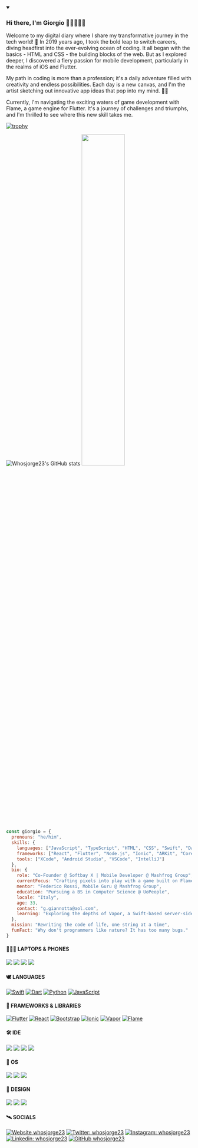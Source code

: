 
<details open>
 <summary><h3>Hi there, I'm Giorgio 👋🏻👨🏻‍💻</h3></summary>
Welcome to my digital diary where I share my transformative journey in the tech world! 🌟 In 2019 years ago, I took the bold leap to switch careers, diving headfirst into the ever-evolving ocean of coding. It all began with the basics - HTML and CSS - the building blocks of the web. But as I explored deeper, I discovered a fiery passion for mobile development, particularly in the realms of iOS and Flutter.

My path in coding is more than a profession; it's a daily adventure filled with creativity and endless possibilities. Each day is a new canvas, and I'm the artist sketching out innovative app ideas that pop into my mind. 🚀📱

Currently, I'm navigating the exciting waters of game development with Flame, a game engine for Flutter. It's a journey of challenges and triumphs, and I'm thrilled to see where this new skill takes me.
</details>
<!-- ![](https://komarev.com/ghpvc/?username=whosjorge23&style=for-the-badge&color=0088cc) -->

<!-- ![Whosjorge23's GitHub stats](https://github-readme-stats.vercel.app/api?username=whosjorge23&show_icons=true&theme=tokyonight) -->

<!-- ![Top Langs](https://github-readme-stats.vercel.app/api/top-langs/?username=whosjorge23&layout=compact&theme=tokyonight) -->


[![trophy](https://github-profile-trophy.vercel.app/?username=whosjorge23&theme=dracula&title=MultiLanguage,Repositories,Commits,PullRequest,Experience,Issues)](https://github.com/ryo-ma/github-profile-trophy)

![Whosjorge23's GitHub stats](https://github-readme-stats-sigma-five.vercel.app/api?username=whosjorge23&show_icons=true&&count_private=true&theme=tokyonight) <img width="48%" src="https://github-readme-streak-stats.herokuapp.com/?user=whosjorge23&theme=tokyonight" />

<!--
**whosjorge23/whosjorge23** is a ✨ _special_ ✨ repository because its `README.md` (this file) appears on your GitHub profile.

- 🔭 I’m currently working on an app for the University of Pretoria.
- 🌱 I’m currently learning Ionic.
- 👯 I’m looking to collaborate on Swift and Javascript.
- 🤔 I’m looking for help with Ionic.
- 💬 Ask me about anything.
- 📫 How to reach me: g.giannotta@aol.com.
- ⚡ Fun fact: How many programmers does it take to screw in a light bulb? ... None. It's a hardware problem.
- 😄 Pronouns: ...
-->

```javascript
const giorgio = {
  pronouns: "he/him",
  skills: {
    languages: ["JavaScript", "TypeScript", "HTML", "CSS", "Swift", "Dart", "Python", "Java", "R"],
    frameworks: ["React", "Flutter", "Node.js", "Ionic", "ARKit", "Core ML", "Spring Boot", "Vapor", "Flame"],
    tools: ["XCode", "Android Studio", "VSCode", "IntelliJ"]
  },
  bio: {
    role: "Co-Founder @ Softbay X | Mobile Developer @ Mashfrog Group",
    currentFocus: "Crafting pixels into play with a game built on Flame",
    mentor: "Federico Rossi, Mobile Guru @ Mashfrog Group",
    education: "Pursuing a BS in Computer Science @ UoPeople",
    locale: "Italy",
    age: 33,
    contact: "g.giannotta@aol.com",
    learning: "Exploring the depths of Vapor, a Swift-based server-side titan"
  },
  mission: "Rewriting the code of life, one string at a time",
  funFact: "Why don't programmers like nature? It has too many bugs."
}
```
#### 👨🏻‍💻 LAPTOPS & PHONES
<img src="https://img.shields.io/badge/Apple_MacBook_Pro_14'_M1_Pro-333333?style=for-the-badge&logo=apple&logoColor=white"/> <img src="https://img.shields.io/badge/Apple_iPhone_14_Pro-333333?style=for-the-badge&logo=apple&logoColor=white"/> <img src="https://img.shields.io/badge/Apple_MacBook_Pro_16'_M2_Pro-333333?style=for-the-badge&logo=apple&logoColor=white"/> <img src="https://img.shields.io/badge/Apple_iPhone_XR-333333?style=for-the-badge&logo=apple&logoColor=white"/>

#### 🕊️ LANGUAGES
[![Swift](https://img.shields.io/badge/Swift-FA7343?style=for-the-badge&logo=swift&logoColor=white)](https://docs.swift.org/swift-book/documentation/the-swift-programming-language/) [![Dart](https://img.shields.io/badge/dart-%230175C2.svg?style=for-the-badge&logo=dart&logoColor=white)](https://dart.dev/) [![Python](https://img.shields.io/badge/python-3670A0?style=for-the-badge&logo=python&logoColor=ffdd54)](https://www.python.org/) [![JavaScript](https://img.shields.io/badge/javascript-%23323330.svg?style=for-the-badge&logo=javascript&logoColor=%23F7DF1E)](https://www.javascript.com/)

#### 🦚 FRAMEWORKS & LIBRARIES
[![Flutter](https://img.shields.io/badge/Flutter-02569B?style=for-the-badge&logo=flutter&logoColor=white)](https://flutter.dev/) [![React](https://img.shields.io/badge/React-20232A?style=for-the-badge&logo=react&logoColor=61DAFB)](https://reactjs.org) [![Bootstrap](https://img.shields.io/badge/bootstrap-%23563D7C.svg?style=for-the-badge&logo=bootstrap&logoColor=white)](https://getbootstrap.com/) [![Ionic](https://img.shields.io/badge/Ionic-%233880FF.svg?style=for-the-badge&logo=Ionic&logoColor=white)](https://ionicframework.com/) [![Vapor](https://img.shields.io/badge/Vapor-e981f8?style=for-the-badge&logo=vapor&logoColor=80D8FD)](https://docs.vapor.codes/) [![Flame](https://img.shields.io/badge/Flame-FEA800?style=for-the-badge&logo=elixir&logoColor=E64C3B)](https://flame-engine.org/)

#### 🛠 IDE
[![](https://img.shields.io/badge/Xcode-007ACC?style=for-the-badge&logo=Xcode&logoColor=white)](https://apps.apple.com/en/app/xcode/id497799835?mt=12) [![](https://img.shields.io/badge/Android_Studio-3DDC84?style=for-the-badge&logo=android-studio&logoColor=white)](https://developer.android.com/studio) [![](https://img.shields.io/badge/IntelliJ_IDEA-000000.svg?style=for-the-badge&logo=intellij-idea&logoColor=white)](https://www.jetbrains.com/idea/) [![](https://img.shields.io/badge/Visual_Studio_Code-0078D4?style=for-the-badge&logo=visual%20studio%20code&logoColor=white)](https://code.visualstudio.com)

#### 🦠 OS
[![](https://img.shields.io/badge/mac%20os-000000?style=for-the-badge&logo=apple&logoColor=white)](https://www.apple.com/it/macos/) [![](https://img.shields.io/badge/Windows-0078D6?style=for-the-badge&logo=windows&logoColor=white)](https://www.microsoft.com/windows/) [![](https://img.shields.io/badge/Ubuntu-E95420?style=for-the-badge&logo=ubuntu&logoColor=white)](https://ubuntu.com/desktop/developers)

#### 🎨 DESIGN
[![](https://img.shields.io/badge/Sketch-FFB387?style=for-the-badge&logo=sketch&logoColor=black)](https://www.sketch.com/) [![](https://img.shields.io/badge/Proto.io-161637?style=for-the-badge&logo=proto.io&logoColor=00e5ff)](https://proto.io/) [![](https://img.shields.io/badge/Canva-%2300C4CC.svg?style=for-the-badge&logo=Canva&logoColor=white)](https://www.canva.com/)

#### 🛰 SOCIALS
[![Website whosjorge23](https://img.shields.io/badge/website-000000?style=for-the-badge&logo=About.me&logoColor=white)](https://westcostyle.com) [![Twitter: whosjorge23](https://img.shields.io/badge/Twitter-1DA1F2?style=for-the-badge&logo=twitter&logoColor=white)](https://twitter.com/whosjorge23) [![Instagram: whosjorge23](https://img.shields.io/badge/Instagram-E4405F?style=for-the-badge&logo=instagram&logoColor=white)](https://instagram.com/whosjorge23) [![Linkedin: whosjorge23](https://img.shields.io/badge/LinkedIn-0077B5?style=for-the-badge&logo=linkedin&logoColor=white)](https://www.linkedin.com/in/giorgio-maria-giannotta/) [![GitHub whosjorge23](https://img.shields.io/badge/GitHub-100000?style=for-the-badge&logo=github&logoColor=white)](https://github.com/whosjorge23)


<!-- ![Top Langs](https://github-readme-stats-sigma-five.vercel.app/api/top-langs/?username=whosjorge23&theme=tokyonight&layout=compact) -->

